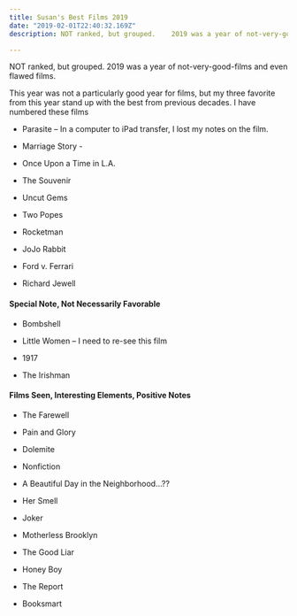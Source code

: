 ```yaml
---
title: Susan's Best Films 2019
date: "2019-02-01T22:40:32.169Z"
description: NOT ranked, but grouped.    2019 was a year of not-very-good-films and even flawed films.   

---
```


NOT ranked, but grouped.    2019 was a year of not-very-good-films and even flawed films.   

This year was not a particularly good year for films, but my three favorite from this year stand up with the best from previous decades.   I have numbered these films

- Parasite – In a computer to iPad transfer, I lost my notes on the film.    

- Marriage Story - 

- Once Upon a Time in L.A.  

- The Souvenir

- Uncut Gems

- Two Popes

- Rocketman

- JoJo Rabbit

- Ford v. Ferrari

- Richard Jewell


#### Special Note, Not Necessarily Favorable

- Bombshell

- Little Women – I need to re-see this film
 
- 1917 
 
- The Irishman

#### Films Seen, Interesting Elements, Positive Notes

- The Farewell
- Pain and Glory
- Dolemite
- Nonfiction
- A Beautiful Day in the Neighborhood…??

- Her Smell

- Joker 

- Motherless Brooklyn

- The Good Liar

- Honey Boy

- The Report

- Booksmart 


&nbsp;
&nbsp;
&nbsp;
&nbsp;
&nbsp;
 
